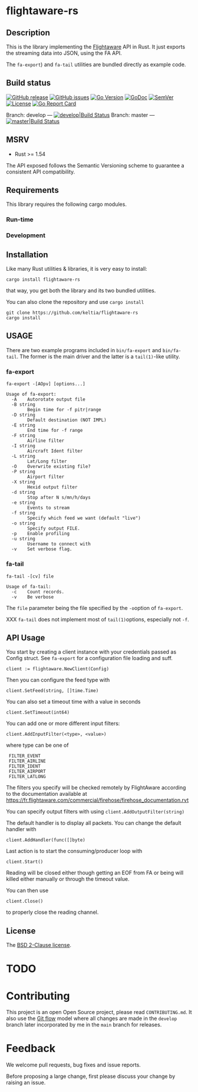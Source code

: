 # flightaware-rs

## Description

This is the library implementing the [Flightaware](http://www.flightaware.com/)  API in Rust.  It just exports the streaming data into JSON, using the FA API.

The `fa-export`) and `fa-tail` utilities are bundled directly as example code.

## Build status

[![GitHub release](https://img.shields.io/github/release/keltia/flightaware-rs.svg)](https://github.com/keltia/flightaware-rs/releases)
[![GitHub issues](https://img.shields.io/github/issues/keltia/flightaware-rs.svg)](https://github.com/keltia/flightaware-rs/issues)
[![Go Version](https://img.shields.io/badge/go-1.10-blue.svg)](https://golang.org/dl/)
[![GoDoc](https://godoc.org/github.com/keltia/flightaware-rs?status.svg)](http://godoc.org/github.com/keltia/flightaware-rs)
[![SemVer](http://img.shields.io/SemVer/2.0.0.png)](https://semver.org/spec/v2.0.0.html)
[![License](https://img.shields.io/pypi/l/Django.svg)](https://opensource.org/licenses/BSD-2-Clause)
[![Go Report Card](https://goreportcard.com/badge/github.com/keltia/flightaware-rs)](https://goreportcard.com/report/github.com/keltia/flightaware-rs)

Branch: develop — [![develop|Build Status](https://travis-ci.org/keltia/flightaware-rs.svg?branch=develop)](http://travis-ci.org/keltia/flightaware-rs/tree/develop)
Branch: master — [![master|Build Status](https://travis-ci.org/keltia/flightaware-rs.svg?branch=master)](http://travis-ci.org/keltia/flightaware-rs)

## MSRV

* Rust >= 1.54

The API exposed follows the Semantic Versioning scheme to guarantee a consistent API compatibility.

## Requirements

This library requires the following cargo modules.

### Run-time

### Development

## Installation

Like many Rust utilities & libraries, it is very easy to install:

    cargo install flightaware-rs

that way, you get both the library and its two bundled utilities.

You can also clone the repository and use `cargo install`

    git clone https://github.com/keltia/flightaware-rs
    cargo install

## USAGE

There are two example programs included in `bin/fa-export` and `bin/fa-tail`.  The former is the main driver and the latter is a `tail(1)`-like utility.

### fa-export

```
fa-export -[AOpv] [options...]

Usage of fa-export:
  -A	Autorotate output file
  -B string
    	Begin time for -f pitr|range
  -D string
    	Default destination (NOT IMPL)
  -E string
    	End time for -f range
  -F string
    	Airline filter
  -I string
    	Aircraft Ident filter
  -L string
    	Lat/Long filter
  -O	Overwrite existing file?
  -P string
    	Airport filter
  -X string
    	Hexid output filter
  -d string
    	Stop after N s/mn/h/days
  -e string
    	Events to stream
  -f string
    	Specify which feed we want (default "live")
  -o string
    	Specify output FILE.
  -p	Enable profiling
  -u string
    	Username to connect with
  -v	Set verbose flag.
```

### fa-tail

```
fa-tail -[cv] file

Usage of fa-tail:
  -c	Count records.
  -v	Be verbose
```

The `file` parameter being the file specified by the `-o`option of `fa-export`.

XXX `fa-tail` does not implement most of `tail(1)`options, especially not `-f`.

## API Usage

You start by creating a client instance with your credentials passed as Config
struct. See `fa-export` for a configuration file loading and suff.

 	client := flightaware.NewClient(Config)

Then you can configure the feed type with

 	client.SetFeed(string, []time.Time)

You can also set a timeout time with a value in seconds

 	client.SetTimeout(int64)

You can add one or more different input filters:

    client.AddInputFilter(<type>, <value>)

where type can be one of

     FILTER_EVENT
     FILTER_AIRLINE
     FILTER_IDENT
     FILTER_AIRPORT
     FILTER_LATLONG

The filters you specify will be checked remotely by FlightAware according to the
documentation available at
https://fr.flightaware.com/commercial/firehose/firehose_documentation.rvt

You can specify output filters with using `client.AddOutputFilter(string)`

The default handler is to display all packets.  You can change the default handler
with

 	client.AddHandler(func([]byte)

Last action is to start the consuming/producer loop with

 	client.Start()

Reading will be closed either though getting an EOF from FA or being will killed either manually or through the timeout value.

You can then use

 	client.Close()

to properly close the reading channel.

## License

The [BSD 2-Clause license](https://github.com/keltia/flightaware-rs/LICENSE.md).

# TODO


# Contributing

This project is an open Open Source project, please read `CONTRIBUTING.md`.  It also use the [Git flow]() model where all changes are made in the `develop` branch later incorporated by me in the `main` branch for releases.

# Feedback

We welcome pull requests, bug fixes and issue reports.

Before proposing a large change, first please discuss your change by raising an issue.
